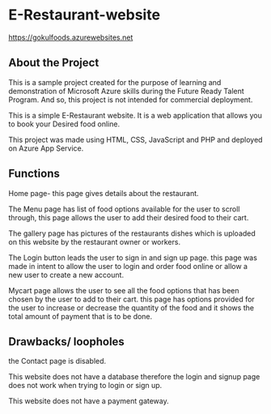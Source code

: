 # E-Restaurant-website
https://gokulfoods.azurewebsites.net

## About the Project 

This is a sample project created for the purpose of learning and demonstration of Microsoft Azure skills during the Future Ready Talent Program. And so, this project is not intended for commercial deployment.

This is a simple E-Restaurant website. It is a web application that allows you to book your Desired food online.

This project was made using HTML, CSS, JavaScript and PHP and deployed on Azure App Service.

## Functions

Home page- this page gives details about the restaurant.

The Menu page has list of food options available for the user to scroll through, this page allows the user to add their desired food to their cart.

The gallery page has pictures of the restaurants dishes which is uploaded on this website by the restaurant owner or workers.

The Login button leads the user to sign in and sign up page. this page was made in intent to allow the user to login and order food online or allow a new user to create a new account.

Mycart page allows the user to see all the food options that has been chosen by the user to add to their cart. this page has options provided for the user to increase or decrease the quantity of the food and it shows the total amount of payment that is to be done.


## Drawbacks/ loopholes

the Contact page is disabled.

This website does not have a database therefore the login and signup page does not work when trying to login or sign up.

This website does not have a payment gateway.


